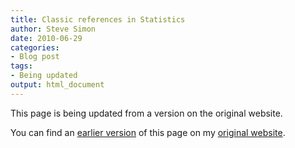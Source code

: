 ```yaml
---
title: Classic references in Statistics
author: Steve Simon
date: 2010-06-29
categories:
- Blog post
tags:
- Being updated
output: html_document
---
```


This page is being updated from a version on the original website.

<!---More--->

You can find an [earlier version](http://www.pmean.com/10/ClassicReferences.html) of this page on my [original website](http://www.pmean.com/original_site.html).
